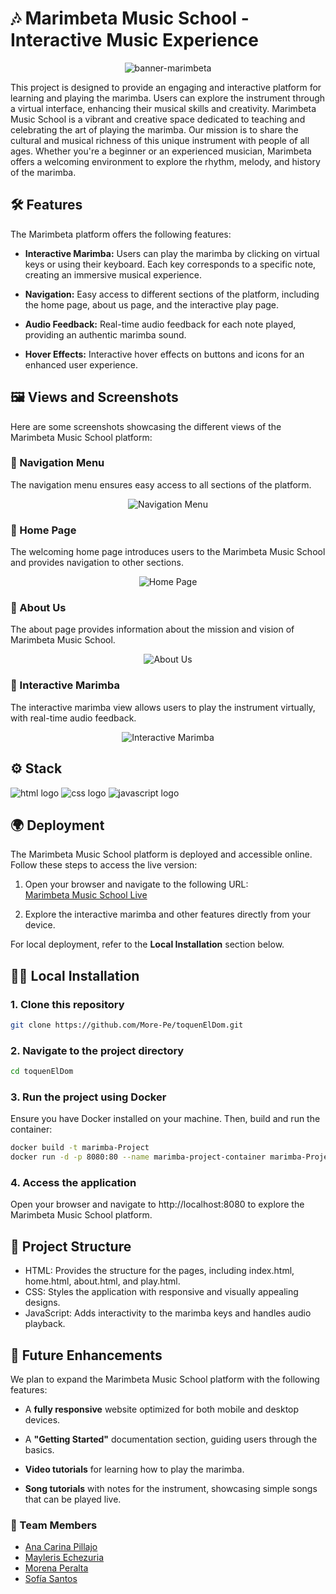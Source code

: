 # 🎶 Marimbeta Music School - Interactive Music Experience
<div align="center">
<img alt="banner-marimbeta" src="./assets/images/logo-school.png"></div>

This project is designed to provide an engaging and interactive platform for learning and playing the marimba. Users can explore the instrument through a virtual interface, enhancing their musical skills and creativity. Marimbeta Music School is a vibrant and creative space dedicated to teaching and celebrating the art of playing the marimba. Our mission is to share the cultural and musical richness of this unique instrument with people of all ages. Whether you're a beginner or an experienced musician, Marimbeta offers a welcoming environment to explore the rhythm, melody, and history of the marimba.

## 🛠️ Features
The Marimbeta platform offers the following features:

- **Interactive Marimba:** Users can play the marimba by clicking on virtual keys or using their keyboard. Each key corresponds to a specific note, creating an immersive musical experience.

- **Navigation:** Easy access to different sections of the platform, including the home page, about us page, and the interactive play page.

- **Audio Feedback:** Real-time audio feedback for each note played, providing an authentic marimba sound.

- **Hover Effects:** Interactive hover effects on buttons and icons for an enhanced user experience.

## 🖼️ Views and Screenshots
Here are some screenshots showcasing the different views of the Marimbeta Music School platform:

### 📑 Navigation Menu
The navigation menu ensures easy access to all sections of the platform.
<div align="center">
<img alt="Navigation Menu" src="./assets/images/index-view.png">
</div>

### 🎵 Home Page
The welcoming home page introduces users to the Marimbeta Music School and provides navigation to other sections.
<div align="center">
<img alt="Home Page" src="./assets/images/home-view.png">
</div>

### 📖 About Us
The about page provides information about the mission and vision of Marimbeta Music School.
<div align="center">
<img alt="About Us" src="./assets/images/about-view.png">
</div>

### 🎹 Interactive Marimba
The interactive marimba view allows users to play the instrument virtually, with real-time audio feedback.
<div align="center">
<img alt="Interactive Marimba" src="./assets/images/play-view.png">
</div>

## ⚙️ Stack
<img alt="html logo" src="https://img.shields.io/badge/HTML5-E34F26?style=for-the-badge&logo=html5&logoColor=white"> <img alt="css logo" src="https://img.shields.io/badge/CSS3-1572B6?style=for-the-badge&logo=css3&logoColor=white"> <img alt="javascript logo" src="https://img.shields.io/badge/JavaScript-F7DF1E?style=for-the-badge&logo=javascript&logoColor=black">

## 🌍 Deployment
The Marimbeta Music School platform is deployed and accessible online. Follow these steps to access the live version:

1. Open your browser and navigate to the following URL:  
[Marimbeta Music School Live](https://marimbaTeam.github.io/toquenElDom/)

2. Explore the interactive marimba and other features directly from your device.

For local deployment, refer to the **Local Installation** section below.

## 🧑‍💻 Local Installation

### 1. Clone this repository
```bash
git clone https://github.com/More-Pe/toquenElDom.git
```
### 2. Navigate to the project directory
```bash
cd toquenElDom
```
### 3. Run the project using Docker
Ensure you have Docker installed on your machine. Then, build and run the container:
```bash
docker build -t marimba-Project
docker run -d -p 8080:80 --name marimba-project-container marimba-Project
```
### 4. Access the application
Open your browser and navigate to http://localhost:8080 to explore the Marimbeta Music School platform.

## 📂 Project Structure
- HTML: Provides the structure for the pages, including index.html, home.html, about.html, and play.html.
- CSS: Styles the application with responsive and visually appealing designs.
- JavaScript: Adds interactivity to the marimba keys and handles audio playback.

## 🚀 Future Enhancements
We plan to expand the Marimbeta Music School platform with the following features:

- A **fully responsive** website optimized for both mobile and desktop devices.

- A **"Getting Started"** documentation section, guiding users through the basics.

- **Video tutorials** for learning how to play the marimba.

- **Song tutorials** with notes for the instrument, showcasing simple songs that can be played live.

### 👥 Team Members
- [Ana Carina Pillajo](https://github.com/acpp2510)  
- [Mayleris Echezuria](https://github.com/May1704)  
- [Morena Peralta](https://github.com/More-Pe)
- [Sofía Santos](https://github.com/sofianutria)

